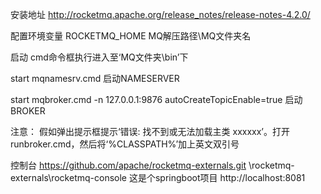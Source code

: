 安装地址
http://rocketmq.apache.org/release_notes/release-notes-4.2.0/

配置环境变量
ROCKETMQ_HOME
MQ解压路径\MQ文件夹名


启动
cmd命令框执行进入至‘MQ文件夹\bin’下

start mqnamesrv.cmd
启动NAMESERVER

start mqbroker.cmd -n 127.0.0.1:9876 autoCreateTopicEnable=true
启动BROKER


注意：
假如弹出提示框提示‘错误: 找不到或无法加载主类 xxxxxx’。打开runbroker.cmd，然后将‘%CLASSPATH%’加上英文双引号


控制台
https://github.com/apache/rocketmq-externals.git
\rocketmq-externals\rocketmq-console
这是个springboot项目
http://localhost:8081